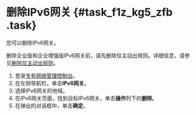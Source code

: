 # 删除IPv6网关 {#task_f1z_kg5_zfb .task}

您可以删除IPv6网关。

删除企业版和企业增强版IPv6网关前，请先删除仅主动出规则。详细信息，请参见[删除仅主动出规则](cn.zh-CN/用户指南/管理仅主动出规则/删除仅主动出规则.md#)。

1.  登录[专有网络管理控制台](https://vpcnext.console.aliyun.com)。
2.  在左侧导航栏，单击**IPv6网关**。
3.  选择IPv6网关的地域。
4.  在IPv6网关页面，找到目标IPv6网关，单击**操作**列下的**删除**。
5.  在弹出的对话框中，单击**确定**。

